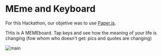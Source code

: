 # MEme and Keyboard

For this Hackathon, our objetive was to use [Paper.js](http://paperjs.org/).

THis is A MEMEboard. Tap keys and see how the meaning of your life is changing
(fow whom who doesn't get: pics and quotes are changing)

![main](https://i.imgur.com/71sA11V.png)


